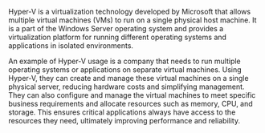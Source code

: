 Hyper-V is a virtualization technology developed by Microsoft that allows multiple virtual machines (VMs) to run on a single physical host machine. It is a part of the Windows Server operating system and provides a virtualization platform for running different operating systems and applications in isolated environments.

An example of Hyper-V usage is a company that needs to run multiple operating systems or applications on separate virtual machines. Using Hyper-V, they can create and manage these virtual machines on a single physical server, reducing hardware costs and simplifying management. They can also configure and manage the virtual machines to meet specific business requirements and allocate resources such as memory, CPU, and storage. This ensures critical applications always have access to the resources they need, ultimately improving performance and reliability.